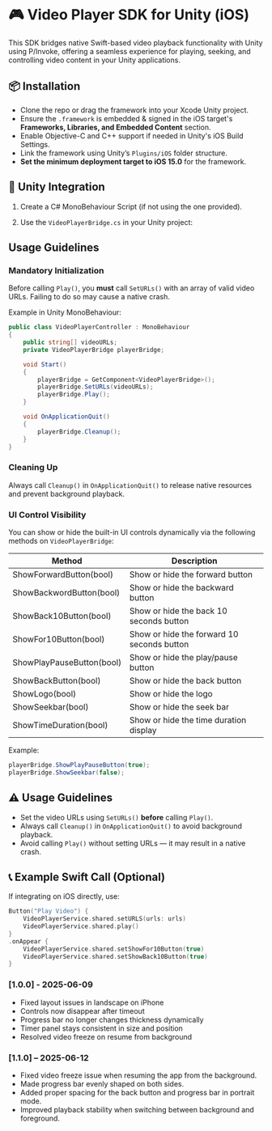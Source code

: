 
# 🎮 Video Player SDK for Unity (iOS)

This SDK bridges native Swift-based video playback functionality with Unity using P/Invoke, offering a seamless experience for playing, seeking, and controlling video content in your Unity applications.

## 📦 Installation

- Clone the repo or drag the framework into your Xcode Unity project.
- Ensure the `.framework` is embedded & signed in the iOS target's **Frameworks, Libraries, and Embedded Content** section.
- Enable Objective-C and C++ support if needed in Unity's iOS Build Settings.
- Link the framework using Unity’s `Plugins/iOS` folder structure.
- **Set the minimum deployment target to iOS 15.0** for the framework.

## 🧹 Unity Integration

1. Create a C# MonoBehaviour Script (if not using the one provided).

2. Use the `VideoPlayerBridge.cs` in your Unity project:


## Usage Guidelines

### Mandatory Initialization

Before calling `Play()`, you **must** call `SetURLs()` with an array of valid video URLs. Failing to do so may cause a native crash.

Example in Unity MonoBehaviour:

```csharp
public class VideoPlayerController : MonoBehaviour
{
    public string[] videoURLs;
    private VideoPlayerBridge playerBridge;

    void Start()
    {
        playerBridge = GetComponent<VideoPlayerBridge>();
        playerBridge.SetURLs(videoURLs);
        playerBridge.Play();
    }

    void OnApplicationQuit()
    {
        playerBridge.Cleanup();
    }
}
```

### Cleaning Up

Always call `Cleanup()` in `OnApplicationQuit()` to release native resources and prevent background playback.

### UI Control Visibility

You can show or hide the built-in UI controls dynamically via the following methods on `VideoPlayerBridge`:

| Method                 | Description                          |
|------------------------|------------------------------------|
| ShowForwardButton(bool) | Show or hide the forward button    |
| ShowBackwordButton(bool) | Show or hide the backward button   |
| ShowBack10Button(bool)  | Show or hide the back 10 seconds button |
| ShowFor10Button(bool)   | Show or hide the forward 10 seconds button |
| ShowPlayPauseButton(bool) | Show or hide the play/pause button |
| ShowBackButton(bool)    | Show or hide the back button       |
| ShowLogo(bool)          | Show or hide the logo              |
| ShowSeekbar(bool)       | Show or hide the seek bar          |
| ShowTimeDuration(bool)  | Show or hide the time duration display |

Example:

```csharp
playerBridge.ShowPlayPauseButton(true);
playerBridge.ShowSeekbar(false);
```


## ⚠️ Usage Guidelines

- Set the video URLs using `SetURLs()` **before** calling `Play()`.
- Always call `Cleanup()` in `OnApplicationQuit()` to avoid background playback.
- Avoid calling `Play()` without setting URLs — it may result in a native crash.

## 📞 Example Swift Call (Optional)

If integrating on iOS directly, use:

```swift
Button("Play Video") {
    VideoPlayerService.shared.setURLS(urls: urls)
    VideoPlayerService.shared.play()
}
.onAppear {
    VideoPlayerService.shared.setShowFor10Button(true)
    VideoPlayerService.shared.setShowBack10Button(true)
}
```
### [1.0.0] - 2025-06-09
- Fixed layout issues in landscape on iPhone
- Controls now disappear after timeout
- Progress bar no longer changes thickness dynamically
- Timer panel stays consistent in size and position
- Resolved video freeze on resume from background

### [1.1.0] – 2025-06-12
- Fixed video freeze issue when resuming the app from the background.
- Made progress bar evenly shaped on both sides.
- Added proper spacing for the back button and progress bar in portrait mode.
- Improved playback stability when switching between background and foreground.
